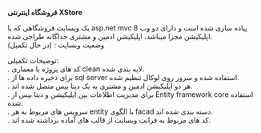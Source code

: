 **فروشگاه اینترنتی XStore**  

یک وبسایت فروشگاهی که با asp.net mvc 8 پیاده سازی شده است و دارای دو وب اپلیکیشن مجزا میباشد، اپلیکیشن ادمین و مشتری جداگانه طراحی شده.  
وضعیت وبسایت : (در حال تکمیل)  
  
توضیحات تکمیلی:  
. کد های پروژه با معماری clean لایه بندی شده.  
. برای ذخیره داده ها از sql server استفاده شده و سرور روی لوکال تنظیم شده.  
. هر دو اپلیکیشن ادمین و مشتری به یک دیتا بیس متصل شده اند.  
. برای مدیریت اطلاعات بین اپلیکیشن و دیتا بیس از Entity framework core استفاده شده.  
. سرویس های مربوط به هر entity با الگوی facad دسته بندی شده اند.  
. کد های مربوط به فرانت وبسایت از قالب های آماده برداشته شده اند.  

